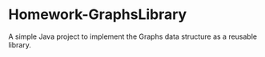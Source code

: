 # Homework-GraphsLibrary
 A simple Java project to implement the Graphs data structure as a reusable library.
